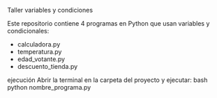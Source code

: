 Taller variables y condiciones 

Este repositorio contiene 4 programas en Python que usan variables y condicionales:
- calculadora.py
- temperatura.py
- edad_votante.py
- descuento_tienda.py


ejecución
Abrir la terminal en la carpeta del proyecto y ejecutar:
bash
python nombre_programa.py
